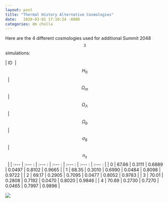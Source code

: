 ```yaml
---
layout: post
title: "Thermal History Alternative Cosmologies"
date:   2020-03-01 17:10:24 -0800
categories: dm cholla
---
```



Here are the 4 different cosmologies used for additional Summit 2048$$^3$$ simulations:



| ID &nbsp;| &nbsp; $$H_0$$ &nbsp;  |  &nbsp;$$\Omega_m$$&nbsp;  |  &nbsp;$$\Omega_{\Lambda}$$&nbsp;   |  &nbsp;$$\Omega_{b}$$ &nbsp;  | &nbsp; $$\sigma_8$$ &nbsp;  | &nbsp; $$n_s$$ &nbsp;  | 
| :--- | :--- : | :---  : | :---  : | :---  : | :---  : | :---  : |
| 0    |   67.66  | 0.3111 | 0.6889 | 0.0497 | 0.8102 |  0.9665 |
| 1    |   68.35  | 0.3010 | 0.6990 | 0.0484 | 0.8098 |  0.9722 |
| 2    |   69.17  | 0.2905 | 0.7095 | 0.0477 | 0.8052 |  0.9783 |
| 3    |   70.01  | 0.2808 | 0.7192 | 0.0470 | 0.8020 |  0.9846 |
| 4    |   70.69  | 0.2730 | 0.7270 | 0.0465 | 0.7997 |  0.9896 |



<img src="{{ site.url }}assets/images/thermal_history_data+walther_cosmo_black.png">
